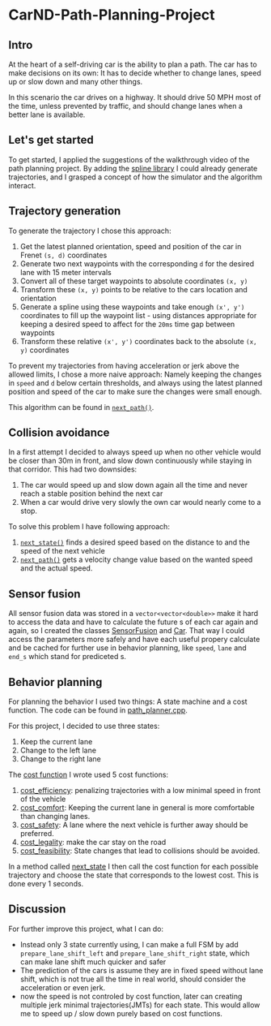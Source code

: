 # CarND-Path-Planning-Project

## Intro

At the heart of a self-driving car is the ability to plan a path. The car has to make decisions on its own: It has
to decide whether to change lanes, speed up or slow down and many other things.

In this scenario the car drives on a highway. It should drive 50 MPH most of the time, unless prevented by traffic, and
should change lanes when a better lane is available.

## Let's get started

To get started, I applied the suggestions of the walkthrough video of the path planning project.
By adding the [spline library](http://kluge.in-chemnitz.de/opensource/spline/) I could already generate trajectories, and I grasped a concept of how the simulator
and the algorithm interact.

## Trajectory generation

To generate the trajectory I chose this approach:

1. Get the latest planned orientation, speed and position of the car in Frenet `(s, d)` coordinates
2. Generate two next waypoints with the corresponding `d` for the desired lane with 15 meter intervals
3. Convert all of these target waypoints to absolute coordinates `(x, y)`
4. Transform these `(x, y)` points to be relative to the cars location and orientation
5. Generate a spline using these waypoints and take enough `(x', y')` coordinates to fill up the waypoint list -
  using distances appropriate for keeping a desired speed to affect for the `20ms` time gap between waypoints
6. Transform these relative `(x', y')` coordinates back to the absolute `(x, y)` coordinates

To prevent my trajectories from having acceleration or jerk above the allowed limits, I chose a more naive approach: Namely
keeping the changes in `speed` and `d` below certain thresholds, and always using the latest planned position and speed
of the car to make sure the changes were small enough.

This algorithm can be found in [`next_path()`](src/path_planner.cpp#L73-L179).

## Collision avoidance

In a first attempt I decided to always speed up when no other vehicle would be closer than 30m in front, and slow down
continuously while staying in that corridor. This had two downsides:

1. The car would speed up and slow down again all the time and never reach a stable position behind the next car
2. When a car would drive very slowly the own car would nearly come to a stop.

To solve this problem I have following approach:

1. [`next_state()`](src/path_planner.cpp#L53-L67) finds a desired speed based on the distance to and the speed of the next vehicle
2. [`next_path()`](src/path_planner.cpp#L74-L80) gets a velocity change value based on the wanted speed and the actual speed.

## Sensor fusion

All sensor fusion data was stored in a `vector<vector<double>>` make it hard to access the data and have to calculate the future s of each car again and again, so I created the classes
[SensorFusion](src/sensor_fusion.cpp) and [Car](src/car.h). That way I could access the parameters more safely
and have each useful propery calculate and be cached for further use in behavior planning, like `speed`, `lane` and `end_s` which stand for prediceted s. 

## Behavior planning

For planning the behavior I used two things: A state machine and a cost function. The code can be found in
[path_planner.cpp](src/path_planner.cpp).

For this project, I decided to use three states:

1. Keep the current lane
2. Change to the left lane
3. Change to the right lane

The [cost function](src/costs.h#L15-L102) I wrote used 5 cost functions:

1. [cost_efficiency](src/costs.cpp#L15): penalizing trajectories with a low
minimal speed in front of the vehicle
1. [cost_comfort](src/costs.cpp#L20): Keeping the current lane in general is more comfortable than changing lanes.
2. [cost_safety](src/costs.cpp#L25): A lane where the next vehicle is further away should be preferred.
3. [cost_legality](src/costs.cpp#L35): make the car stay on the road
3. [cost_feasibility](src/costs.cpp#L42): State changes that lead to collisions should be avoided.

In a method called [next_state](src/path_planner.cpp#L8-L69) I then call the cost function for each possible trajectory
and choose the state that corresponds to the lowest cost. This is done every 1 seconds.


## Discussion

For further improve this project, what I can do:

- Instead only 3 state currently using, I can make a full FSM by add `prepare_lane_shift_left` and `prepare_lane_shift_right` state, which can make lane shift much quicker and safer
- The prediction of the cars is assume they are in fixed speed without lane shift, which is not true all the time in real world, should consider the acceleration or even jerk.
- now the speed is not controled by cost function, later can creating multiple jerk minimal trajectories(JMTs) for each state. This would allow me to speed up / slow down purely based on cost functions.
